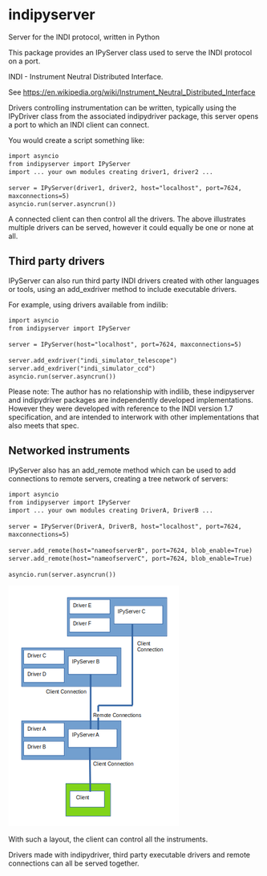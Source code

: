# indipyserver
Server for the INDI protocol, written in Python

This package provides an IPyServer class used to serve the INDI protocol on a port.

INDI - Instrument Neutral Distributed Interface.

See https://en.wikipedia.org/wiki/Instrument_Neutral_Distributed_Interface

Drivers controlling instrumentation can be written, typically using the IPyDriver class from the associated indipydriver package, this server opens a port to which an INDI client can connect.

You would create a script something like:


    import asyncio
    from indipyserver import IPyServer
    import ... your own modules creating driver1, driver2 ...

    server = IPyServer(driver1, driver2, host="localhost", port=7624, maxconnections=5)
    asyncio.run(server.asyncrun())

A connected client can then control all the drivers. The above illustrates multiple drivers can be served, however it could equally be one or none at all.


## Third party drivers

IPyServer can also run third party INDI drivers created with other languages or tools, using an add_exdriver method to include executable drivers.

For example, using drivers available from indilib:

    import asyncio
    from indipyserver import IPyServer

    server = IPyServer(host="localhost", port=7624, maxconnections=5)

    server.add_exdriver("indi_simulator_telescope")
    server.add_exdriver("indi_simulator_ccd")
    asyncio.run(server.asyncrun())


Please note: The author has no relationship with indilib, these indipyserver and indipydriver packages are independently developed implementations. However they were developed with reference to the INDI version 1.7 specification, and are intended to interwork with other implementations that also meets that spec.


## Networked instruments

IPyServer also has an add_remote method which can be used to add connections to remote servers, creating a tree network of servers:

    import asyncio
    from indipyserver import IPyServer
    import ... your own modules creating DriverA, DriverB ...

    server = IPyServer(DriverA, DriverB, host="localhost", port=7624, maxconnections=5)

    server.add_remote(host="nameofserverB", port=7624, blob_enable=True)
    server.add_remote(host="nameofserverC", port=7624, blob_enable=True)

    asyncio.run(server.asyncrun())


![INDI Network](https://github.com/bernie-skipole/indipydriver/raw/main/docs/source/usage/images/rem2.png)

With such a layout, the client can control all the instruments.

Drivers made with indipydriver, third party executable drivers and remote connections can all be served together.
